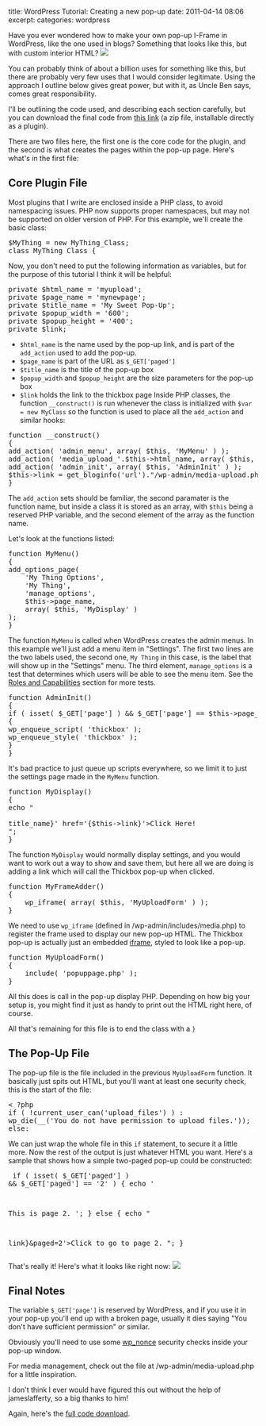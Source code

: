 title: WordPress Tutorial: Creating a new pop-up
date: 2011-04-14 08:06
excerpt: 
categories: wordpress

Have you ever wondered how to make your own pop-up I-Frame in WordPress, like the one used in blogs? Something that looks like this, but with custom interior HTML?
[![](http://www.tobiaslabs.com/media/2011/04/thickboxpopup-300x101.jpg)](http://www.tobiaslabs.com/media/2011/04/thickboxpopup.jpg)

You can probably think of about a billion uses for something like this, but there are probably very few uses that I would consider legitimate. Using the approach I outline below gives great power, but with it, as Uncle Ben says, comes great responsibility.

I'll be outlining the code used, and describing each section carefully, but you can download the final code from [this link](http://www.tobiaslabs.com/media/2011/04/tobiaslabs-addthickbox.zip) (a zip file, installable directly as a plugin).

There are two files here, the first one is the core code for the plugin, and the second is what creates the pages within the pop-up page. Here's what's in the first file:

## Core Plugin File

Most plugins that I write are enclosed inside a PHP class, to avoid namespacing issues. PHP now supports proper namespaces, but may not be supported on older version of PHP. For this example, we'll create the basic class:
<pre>$MyThing = new MyThing_Class;
class MyThing_Class {</pre>
Now, you don't need to put the following information as variables, but for the purpose of this tutorial I think it will be helpful:
<pre>private $html_name = 'myupload';
private $page_name = 'mynewpage';
private $title_name = 'My Sweet Pop-Up';
private $popup_width = '600';
private $popup_height = '400';
private $link;</pre>

*   `$html_name` is the name used by the pop-up link, and is part of the `add_action` used to add the pop-up.
*   `$page_name` is part of the URL as `$_GET['paged']`
*   `$title_name` is the title of the pop-up box
*   `$popup_width` and `$popup_height` are the size parameters for the pop-up box
*   `$link` holds the link to the thickbox page
Inside PHP classes, the function `__construct()` is run whenever the class is initialized with `$var = new MyClass` so the function is used to place all the `add_action` and similar hooks:
<pre>
function __construct()
{
add_action( 'admin_menu', array( $this, 'MyMenu' ) );
add_action( 'media_upload_'.$this-&gt;html_name, array( $this, 'MyFrameAdder' ) );
add_action( 'admin_init', array( $this, 'AdminInit' ) );
$this-&gt;link = get_bloginfo('url')."/wp-admin/media-upload.php?tab={$this-&gt;html_name}&amp;TB_iframe=1&amp;width={$this-&gt;popup_width}&amp;height={$this-&gt;popup_height}";
}
</pre>
The `add_action` sets should be familiar, the second paramater is the function name, but inside a class it is stored as an array, with `$this` being a reserved PHP variable, and the second element of the array as the function name.

Let's look at the functions listed:
<pre>
function MyMenu()
{
add_options_page(
	'My Thing Options',
	'My Thing',
	'manage_options',
	$this-&gt;page_name,
	array( $this, 'MyDisplay' )
);
}
</pre>
The function `MyMenu` is called when WordPress creates the admin menus. In this example we'll just add a menu item in "Settings". The first two lines are the two labels used, the second one, `My Thing` in this case, is the label that will show up in the "Settings" menu. The third element, `manage_options` is a test that determines which users will be able to see the menu item. See the [Roles and Capabilities](http://codex.wordpress.org/Roles_and_Capabilities) section for more tests.

<pre>
function AdminInit()
{
if ( isset( $_GET['page'] ) &amp;&amp; $_GET['page'] == $this-&gt;page_name )
{
wp_enqueue_script( 'thickbox' );
wp_enqueue_style( 'thickbox' );
}
}
</pre>
It's bad practice to just queue up scripts everywhere, so we limit it to just the settings page made in the `MyMenu` function.

<pre>
function MyDisplay()
{
echo "

<a id='my_thickbox' class='button-secondary thickbox'>title_name}' href='{$this-&gt;link}'&gt;Click Here!</a>
";
}
</pre>
The function `MyDisplay` would normally display settings, and you would want to work out a way to show and save them, but here all we are doing is adding a link which will call the Thickbox pop-up when clicked.

<pre>
function MyFrameAdder()
{
	wp_iframe( array( $this, 'MyUploadForm' ) );
}
</pre>
We need to use `wp_iframe` (defined in /wp-admin/includes/media.php) to register the frame used to display our new pop-up HTML. The Thickbox pop-up is actually just an embedded [iframe](http://en.wikipedia.org/wiki/HTML_element#Frames), styled to look like a pop-up.

<pre>
function MyUploadForm()
{
	include( 'popuppage.php' );
}
</pre>
All this does is call in the pop-up display PHP. Depending on how big your setup is, you might find it just as handy to print out the HTML right here, of course.

All that's remaining for this file is to end the class with a `}`

## The Pop-Up File

The pop-up file is the file included in the previous `MyUploadForm` function. It basically just spits out HTML, but you'll want at least one security check, this is the start of the file:
<pre>
&lt; ?php
if ( !current_user_can(&#039;upload_files&#039;) ) :
wp_die(__(&#039;You do not have permission to upload files.&#039;));
else:
</pre>
We can just wrap the whole file in this `if` statement, to secure it a little more. Now the rest of the output is just whatever HTML you want. Here's a sample that shows how a simple two-paged pop-up could be constructed:
</pre><pre>
if ( isset( $_GET['paged'] ) &amp;&amp; $_GET['paged'] == '2' )
{
echo '

This is page 2.
';
}
else
{
echo "

<a>link}&amp;paged=2'&gt;Click to go to page 2.</a>
";
}
</pre>
That's really it! Here's what it looks like right now:
[![](http://www.tobiaslabs.com/media/2011/04/thickboxpopup_new-300x104.jpg)](http://www.tobiaslabs.com/media/2011/04/thickboxpopup_new.jpg)

## Final Notes

The variable `$_GET['page']` is reserved by WordPress, and if you use it in your pop-up you'll end up with a broken page, usually it dies saying "You don't have sufficient permission" or similar.

Obviously you'll need to use some [wp_nonce](http://codex.wordpress.org/Function_Reference/wp_nonce_field) security checks inside your pop-up window.

For media management, check out the file at /wp-admin/media-upload.php for a little inspiration.

I don't think I ever would have figured this out without the help of jameslafferty, so a big thanks to him!

Again, here's the [full code download](http://www.tobiaslabs.com/media/2011/04/tobiaslabs-addthickbox.zip).